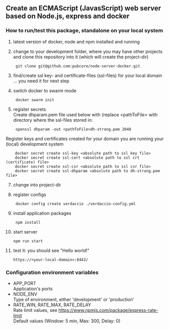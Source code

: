 ## Create an ECMAScript (JavasScript) web server based on Node.js, express and docker

### How to run/test this package, standalone on your local system

1. latest version of docker, node and npm installed and running

2. change to your development folder, where you may have other projects and clone this repository into it (which will create the project-dir)

		git clone git@github.com:pubcore/node-server-docker.git 		

4. find/create ssl key- and certificate-files (ssl-files) for your local domain
... you need it for next step

5. switch docker to swarm mode

		docker swarm init

6. register secrets  
Create dhparam.pem file used below with (replace  &lt;pathToFile&gt; with directory where the ssl-files stored in:

		openssl dhparam -out <pathToFile>dh-strong.pem 2048
Register keys and certificates created for your domain you are running your (local) development system

		docker secret create ssl-key <absolute path to ssl key file>
		docker secret create ssl-cert <absolute path to ssl crt (certificate) file>
		docker secret create ssl-csr <absolute path to ssl csr file>
		docker secret create ssl-dhparam <absolute path to dh-strong.pem file>

7. change into project-dir

8. register configs

		docker config create verdaccio ./verdaccio-config.yml

9. install application packages

		npm install

10. start server

		npm run start

11. test it: you should see "Hello world!"

		https://<your-local-domain>:8443/

### Configuration environment variables
* APP_PORT  
Application's ports
* NODE_ENV  
Type of environment, either 'development' or 'production'
* RATE_WIN, RATE_MAX, RATE_DELAY  
Rate limit values, see https://www.npmjs.com/package/express-rate-limit  
Default values (Window: 5 min, Max: 300, Delay: 0)
